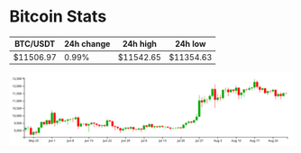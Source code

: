 # Bitcoin Stats

BTC/USDT|24h change|24h high|24h low|
|---|---|---|---|
|$11506.97|0.99%|$11542.65|$11354.63|

<img src="./chart.svg">

